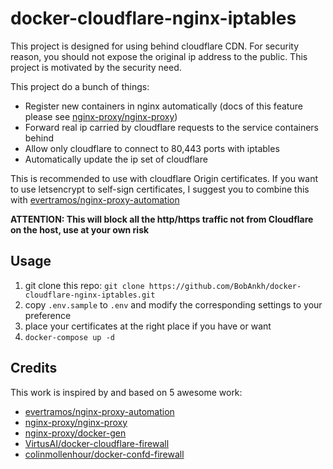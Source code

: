 # docker-cloudflare-nginx-iptables

This project is designed for using behind cloudflare CDN. For security reason, you should not expose the original ip address to the public.
This project is motivated by the security need.

This project do a bunch of things:

- Register new containers in nginx automatically (docs of this feature please see [nginx-proxy/nginx-proxy](https://github.com/nginx-proxy/nginx-proxy))
- Forward real ip carried by cloudflare requests to the service containers behind
- Allow only cloudflare to connect to 80,443 ports with iptables
- Automatically update the ip set of cloudflare

This is recommended to use with cloudflare Origin certificates. If you want to use letsencrypt to self-sign certificates, I suggest you to combine this with [evertramos/nginx-proxy-automation](https://github.com/evertramos/nginx-proxy-automation)

**ATTENTION: This will block all the http/https traffic not from Cloudflare on the host, use at your own risk**

## Usage

1. git clone this repo: `git clone https://github.com/BobAnkh/docker-cloudflare-nginx-iptables.git`
2. copy `.env.sample` to `.env` and modify the corresponding settings to your preference
3. place your certificates at the right place if you have or want
4. `docker-compose up -d`

## Credits

This work is inspired by and based on 5 awesome work: 

- [evertramos/nginx-proxy-automation](https://github.com/evertramos/nginx-proxy-automation)
- [nginx-proxy/nginx-proxy](https://github.com/nginx-proxy/nginx-proxy)
- [nginx-proxy/docker-gen](https://github.com/nginx-proxy/docker-gen)
- [VirtusAI/docker-cloudflare-firewall](https://github.com/VirtusAI/docker-cloudflare-firewall)
- [colinmollenhour/docker-confd-firewall](https://github.com/colinmollenhour/docker-confd-firewall)
